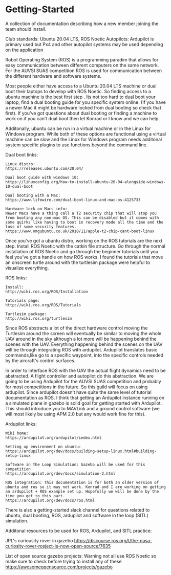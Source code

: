 # Getting-Started

A collection of documentation describing how a new member joining the team should install.

Club standards: Ubuntu 20.04 LTS, ROS Noetic
Autopilots: Ardupilot is primary used but Px4 and other autopilot systems may be used depending on the application

Robot Operating System (ROS) is a programming paradim that allows for easy communication between different computers on the same network. For the AUVSI SUAS competition ROS is used for communication between the different hardware and software systems. 

Most people either have access to a Ubuntu 20.04 LTS machine or dual boot their laptops to develop with ROS Noetic. So finding access to a ubuntu machine is the best first step . Its not too hard to dual boot your laptop, find a dual booting guide for you specific system online. (If you have a newer Mac it might be hardware locked from dual booting so check that first). If you’ve got questions about dual booting or finding a machine to work on if you can’t dual boot then let Konrad or I know and we can help.

Additonally, ubuntu can be run in a virtual machine or in the Linux for Windows program. While both of these options are functional using a virtual machine can be slow and the Linux for Windows program needs additonal system specific plugins to use functions beyond the command line. 

Dual boot links:

	Linux distro:
	https://releases.ubuntu.com/20.04/

	Dual boot guide with windows 10:
	https://linuxconfig.org/how-to-install-ubuntu-20-04-alongside-windows-10-dual-boot

	Dual booting with a Mac:
	https://www.lifewire.com/dual-boot-linux-and-mac-os-4125733

	Hardware lock on Macs info:
	Newer Macs have a thing call a T2 security chip that will stop you from booting any non-mac OS. This can be disabled but it comes with some quirks like having to boot in recovery mode all the time and the loss of some security features. 
	https://www.omgubuntu.co.uk/2018/11/apple-t2-chip-cant-boot-linux
	


Once you’ve got a ubuntu distro, working on the ROS tutorials are the next step. Install ROS Noetic with the catkin file structure. Go through the normal installation of ROS Noetic and go through the beginner tutorials until you feel you’ve got a handle on how ROS works. I found the tutorials that move an onscreen turtle around with the turtlesim package were helpful to visualize everything. 

ROS links:

	Install:
	http://wiki.ros.org/ROS/Installation

	Tutorials page:
	http://wiki.ros.org/ROS/Tutorials

	Turtlesim package:
	http://wiki.ros.org/turtlesim



Since ROS abstracts a lot of the direct hardware control moving the Turtlesim around the screen will eventually be similar to moving the whole UAV around in the sky although a lot more will be happening behind the scenes with the UAV. Everything happening behind the scenes on the UAV will be through integrating ROS with ardupilot. Ardupilot translates basic commands,like go to a specific waypoint, into the specific controls needed by the aircraft's control surfaces.

In order to interface ROS with the UAV the actual flight dynamics need to be abstracted. A flight controller and autopilot do this abstraction. We are going to be using Ardupilot for the AUVSI SUAS competition and probably for most competitions in the future. So this guild will focus on using ardupilot. Since ardupilot doesn’t have quite the same level of tutorial documentation as ROS. I think that getting an Ardupilot instance running on a simulated plane in gazebo is solid goal for getting started with Ardupilot. This should introduce you to MAVLink and a ground control software (we will most likely be using APM 2.0 but any would work fine for this).  

Ardupilot links:

	Wiki home:
	https://ardupilot.org/ardupilot/index.html

	Setting up environment on ubuntu:
	https://ardupilot.org/dev/docs/building-setup-linux.html#building-setup-linux

	Software in the Loop Simulation: Gazebo will be used for this competition 
	https://ardupilot.org/dev/docs/simulation-2.html

	ROS integration: This documentation is for both an older version of ubuntu and ros so it may not work. Konrad and I are working on getting an ardupilot + ROS example set up. Hopefully we will be done by the time you get to this part.
	https://ardupilot.org/dev/docs/ros.html


There is also a getting-started slack channel for questions related to ubuntu, dual booting, ROS, ardupilot and software in the loop (SITL) simulation. 


Additonal resources to be used for ROS, Ardupilot, and SITL practice:

JPL's curiousity rover in gazebo
https://discourse.ros.org/t/the-nasa-curiosity-rover-rosject-is-now-open-source/7635

List of open source gazebo projects: Warning not all use ROS Noetic so make sure to check before trying to install any of these 
https://awesomeopensource.com/projects/gazebo
	







  
